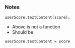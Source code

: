 ### Notes
`userScore.textContent(score);`

* Above is not a function
* Should be


`userScore.textContent = score`
